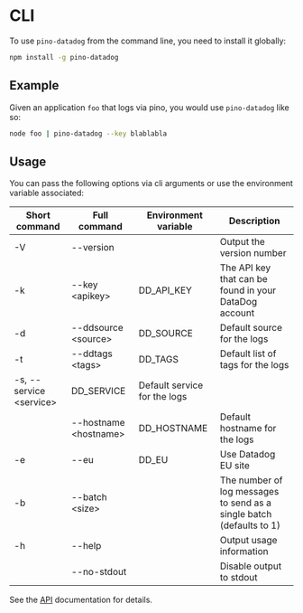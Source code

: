 # CLI

To use `pino-datadog` from the command line, you need to install it globally:

```bash
npm install -g pino-datadog
```

## Example

Given an application `foo` that logs via pino, you would use `pino-datadog` like so:

```bash
node foo | pino-datadog --key blablabla
```

## Usage

You can pass the following options via cli arguments or use the environment variable associated:

| Short command | Full command | Environment variable | Description |
| --- | --- | --- | --- |
| -V | --version | | Output the version number |
| -k | --key &lt;apikey&gt; | DD_API_KEY | The API key that can be found in your DataDog account |
| -d | --ddsource &lt;source&gt; | DD_SOURCE | Default source for the logs |
| -t | --ddtags &lt;tags&gt; | DD_TAGS | Default list of tags for the logs |
| -s, --service &lt;service&gt; | DD_SERVICE | Default service for the logs |
| | --hostname &lt;hostname&gt; | DD_HOSTNAME | Default hostname for the logs |
| -e | --eu | DD_EU | Use Datadog EU site |
| -b | --batch &lt;size&gt; | | The number of log messages to send as a single batch (defaults to 1) |
| -h | --help | | Output usage information |
| | --no-stdout | | Disable output to stdout |

See the [API](./API.md) documentation for details.
